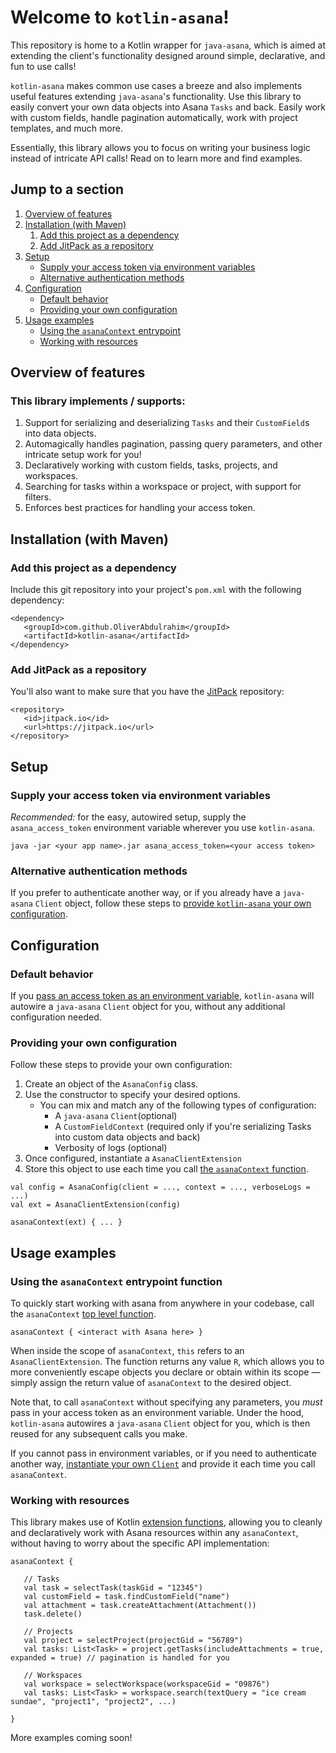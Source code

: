 # Welcome to `kotlin-asana`!
This repository is home to a Kotlin wrapper for `java-asana`, which is aimed at extending the client's functionality
designed around simple, declarative, and fun to use calls! 

`kotlin-asana` makes common use cases a breeze and also implements useful features extending `java-asana`'s 
functionality. Use this library to easily convert your own data objects into Asana `Tasks` and back. Easily work with 
custom fields, handle pagination automatically, work with project templates, and much more. 

Essentially, this library allows you to focus on writing your business logic instead of intricate API calls! Read on to
learn more and find examples. 

## Jump to a section
1. [Overview of features](#overview-of-features)
2. [Installation (with Maven)](#installation-with-maven)
   1. [Add this project as a dependency](#add-this-project-as-a-dependency)
   2. [Add JitPack as a repository](#add-jitpack-as-a-repository)
3. [Setup](#setup)
   * [Supply your access token via environment variables](#supply-your-access-token-via-environment-variables)
   * [Alternative authentication methods](#alternative-authentication-methods)
4. [Configuration](#configuration)
   * [Default behavior](#default-behavior)
   * [Providing your own configuration](#providing-your-own-configuration)
5. [Usage examples](#usage-examples)
    * [Using the `asanaContext` entrypoint](#using-the-asanacontext-entrypoint-function)
    * [Working with resources](#working-with-resources)

## Overview of features 
### This library implements / supports:
1. Support for serializing and deserializing `Tasks` and their `CustomField`s into data objects.
2. Automagically handles pagination, passing query parameters, and other intricate setup work for you!
3. Declaratively working with custom fields, tasks, projects, and workspaces.
4. Searching for tasks within a workspace or project, with support for filters.
5. Enforces best practices for handling your access token.

## Installation (with Maven) 
### Add this project as a dependency
Include this git repository into your project's `pom.xml` with the following dependency:

```
<dependency>
   <groupId>com.github.OliverAbdulrahim</groupId>
   <artifactId>kotlin-asana</artifactId>
</dependency>
```

### Add JitPack as a repository
You'll also want to make sure that you have the [JitPack](https://jitpack.io/) repository:
```
<repository>
   <id>jitpack.io</id>
   <url>https://jitpack.io</url>
</repository>
```

## Setup
### Supply your access token via environment variables
_Recommended:_ for the easy, autowired setup, supply the `asana_access_token` environment variable wherever you use 
`kotlin-asana`.

```
java -jar <your app name>.jar asana_access_token=<your access token>
```

### Alternative authentication methods
If you prefer to authenticate another way, or if you already have a `java-asana` `Client` object, follow these steps
to [provide `kotlin-asana` your own configuration](#providing-your-own-configuration). 

## Configuration
### Default behavior
If you [pass an access token as an environment variable](#supply-your-access-token-via-environment-variables), 
`kotlin-asana` will autowire a `java-asana` `Client` object for you, without any additional configuration needed. 

### Providing your own configuration
Follow these steps to provide your own configuration:
1. Create an object of the `AsanaConfig` class.
2. Use the constructor to specify your desired options. 
   * You can mix and match any of the following types of
      configuration:
      * A `java-asana` `Client`(optional)
      * A `CustomFieldContext` (required only if you're serializing Tasks into custom data objects and back)
      * Verbosity of logs (optional)
3. Once configured, instantiate a `AsanaClientExtension`
4. Store this object to use each time you call 
[the `asanaContext` function](#using-the-asanacontext-entrypoint-function).
```
val config = AsanaConfig(client = ..., context = ..., verboseLogs = ...)
val ext = AsanaClientExtension(config)

asanaContext(ext) { ... }
```

## Usage examples
### Using the `asanaContext` entrypoint function
To quickly start working with asana from anywhere in your codebase, call the `asanaContext` 
[top level function](https://kotlinlang.org/docs/functions.html#function-scope).
```
asanaContext { <interact with Asana here> }
```
When inside the scope of `asanaContext`, `this` refers to an `AsanaClientExtension`. The function returns any value `R`,
which allows you to more conveniently escape objects you declare or obtain within its scope — simply assign the return 
value of `asanaContext` to the desired object.

Note that, to call `asanaContext` without specifying any parameters, you _must_ pass in your access token as an 
environment variable. Under the hood, `kotlin-asana` autowires a `java-asana` `Client` object for you, which is then
reused for any subsequent calls you make.

If you cannot pass in environment variables, or if you need to authenticate another way, 
[instantiate your own `Client`](#providing-your-own-configuration) and provide it each time you call 
`asanaContext`.

### Working with resources
This library makes use of Kotlin [extension functions](https://kotlinlang.org/docs/extensions.html#extension-functions),
allowing you to cleanly and declaratively work with Asana resources within any `asanaContext`, without having to worry
about the specific API implementation:

```
asanaContext {
   
   // Tasks
   val task = selectTask(taskGid = "12345")
   val customField = task.findCustomField("name")
   val attachment = task.createAttachment(Attachment())
   task.delete()
   
   // Projects
   val project = selectProject(projectGid = "56789")
   val tasks: List<Task> = project.getTasks(includeAttachments = true, expanded = true) // pagination is handled for you
   
   // Workspaces
   val workspace = selectWorkspace(workspaceGid = "09876")
   val tasks: List<Task> = workspace.search(textQuery = "ice cream sundae", "project1", "project2", ...)  
   
}
```

More examples coming soon!
